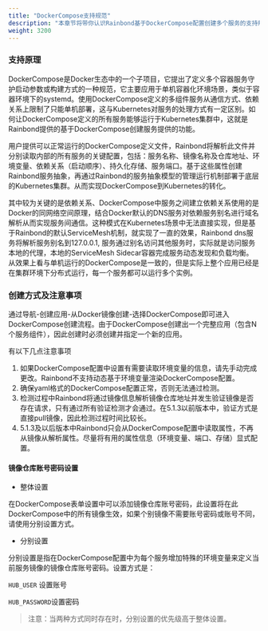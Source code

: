 ```yaml
---
title: "DockerCompose支持规范"
description: "本章节将带你认识Rainbond基于DockerCompose配置创建多个服务的支持规范"
weight: 3200
---
```


### 支持原理

DockerCompose是Docker生态中的一个子项目，它提出了定义多个容器服务守护启动参数或构建方式的一种规范，它主要应用于单机容器化环境场景，类似于容器环境下的systemd。使用DockerCompose定义的多组件服务从通信方式、依赖关系上限制了只能单机部署，这与Kubernetes对服务的处理方式有一定区别。如何让DockerCompose定义的所有服务能够运行于Kubernetes集群中，这就是Rainbond提供的基于DockerCompose创建服务提供的功能。

用户提供可以正常运行的DockerCompose定义文件，Rainbond将解析此文件并分别读取内部的所有服务的关键配置，包括：服务名称、镜像名称及仓库地址、环境变量、依赖关系（启动顺序）、持久化存储、服务端口。基于这些属性创建Rainbond服务抽象，再通过Rainbond的服务抽象模型的管理运行机制部署于底层的Kubernetes集群。从而实现DockerCompose到Kubernetes的转化。

其中较为关键的是依赖关系、DockerCompose中服务之间建立依赖关系使用的是Docker的同网络空间原理，结合Docker默认的DNS服务对依赖服务别名进行域名解析从而实现服务间通信。这种模式在Kubernetes场景中无法直接实现，但是基于Rainbond的默认ServiceMesh机制，就实现了一直的效果，Rainbond dns服务将解析服务别名到127.0.0.1, 服务通过别名访问其他服务时，实际就是访问服务本地的代理，本地的ServiceMesh Sidecar容器完成服务动态发现和负载均衡。 从效果上看与单机运行的DockerCompose是一致的，但是实际上整个应用已经是在集群环境下分布式运行，每一个服务都可以运行多个实例。

### 创建方式及注意事项

通过导航-创建应用-从Docker镜像创建-选择DockerCompose即可进入DockerCompose创建流程。由于DockerCompose创建出一个完整应用（包含N个服务组件），因此创建时必须创建并指定一个新的应用。

有以下几点注意事项

1. 如果DockerCompose配置中设置有需要读取环境变量的信息，请先手动完成更改。Rainbond不支持动态基于环境变量渲染DockerCompose配置。
2. 确保yaml格式的DockerCompose配置正常，否则无法通过检测。
3. 检测过程中Rainbond将通过镜像信息解析镜像仓库地址并发生验证镜像是否存在请求，只有通过所有验证检测才会通过。在5.1.3以前版本中，验证方式是直接pull镜像，因此检测过程时间比较长。
4. 5.1.3及以后版本中Rainbond只会从DockerCompose配置中读取属性，不再从镜像从解析属性。尽量将有用的属性信息（环境变量、端口、存储）显式配置。

#### 镜像仓库账号密码设置

* 整体设置

在DockerCompose表单设置中可以添加镜像仓库账号密码，此设置将在此DockerCompose中的所有镜像生效，如果个别镜像不需要账号密码或账号不同，请使用分别设置方式。

* 分别设置

分别设置是指在DockerCompose配置中为每个服务增加特殊的环境变量来定义当前服务镜像的镜像仓库账号密码。设置方式是：

`HUB_USER` 设置账号

`HUB_PASSWORD`设置密码

> 注意：当两种方式同时存在时，分别设置的优先级高于整体设置。

